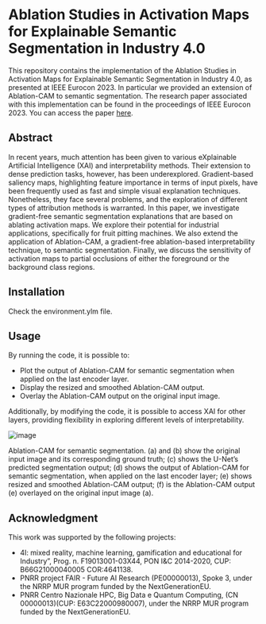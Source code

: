 # Ablation Studies in Activation Maps for Explainable Semantic Segmentation in Industry 4.0

This repository contains the implementation of the Ablation Studies in Activation Maps for Explainable Semantic Segmentation in Industry 4.0, as presented at IEEE Eurocon 2023.
In particular we provided an extension of Ablation-CAM to semantic segmentation.
The research paper associated with this implementation can be found in the proceedings of IEEE Eurocon 2023. You can access the paper [here](https://ieeexplore.ieee.org/abstract/document/10199094).

## Abstract

In recent years, much attention has been given to various eXplainable Artificial Intelligence (XAI) and interpretability methods. Their extension to dense prediction tasks, however, has been underexplored. Gradient-based saliency maps, highlighting feature importance in terms of input pixels, have been frequently used as fast and simple visual explanation techniques. Nonetheless, they face several problems, and the exploration of different types of attribution methods is warranted. In this paper, we investigate gradient-free semantic segmentation explanations that are based on ablating activation maps. We explore their potential for industrial applications, specifically for fruit pitting machines. We also extend the application of Ablation-CAM, a gradient-free ablation-based interpretability technique, to semantic segmentation. Finally, we discuss the sensitivity of activation maps to partial occlusions of either the foreground or the background class regions.

## Installation

Check the environment.ylm file.

## Usage
By running the code, it is possible to:

- Plot the output of Ablation-CAM for semantic segmentation when applied on the last encoder layer.
- Display the resized and smoothed Ablation-CAM output.
- Overlay the Ablation-CAM output on the original input image.

Additionally, by modifying the code, it is possible to access XAI for other layers, providing flexibility in exploring different levels of interpretability.

![image](https://github.com/MODAL-UNINA/Ablation-Studies-in-Activation-Maps-for-Explainable-Semantic-Segmentation-in-Industry-4.0/assets/152622661/e88f0f8e-dd09-43c4-9c50-6e7b05759917)

Ablation-CAM for semantic segmentation. (a) and (b) show the original input image and its corresponding ground truth; (c) shows the U-Net’s predicted segmentation output; (d) shows the output of Ablation-CAM for semantic segmentation, when applied on the last encoder layer; (e) shows resized and smoothed Ablation-CAM output; (f) is the Ablation-CAM output (e) overlayed on the original input image (a).

## Acknowledgment
This work was supported by the following projects:

- 4I: mixed reality, machine learning, gamification and educational for Industry”, Prog. n. F19013001-03X44, PON I&C 2014-2020, CUP: B66G21000040005 COR:4641138.
- PNRR project FAIR - Future AI Research (PE00000013), Spoke 3, under the NRRP MUR program funded by the NextGenerationEU.
- PNRR Centro Nazionale HPC, Big Data e Quantum Computing, (CN 00000013)(CUP: E63C22000980007), under the NRRP MUR program funded by the NextGenerationEU.
